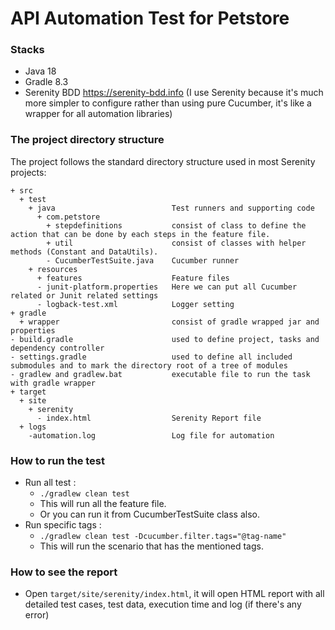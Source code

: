 # API Automation Test for Petstore

### Stacks
- Java 18
- Gradle 8.3
- Serenity BDD https://serenity-bdd.info (I use Serenity because it's much more simpler to configure rather than using pure Cucumber, it's like a wrapper for all automation libraries)

### The project directory structure
The project follows the standard directory structure used in most Serenity projects:
```Gherkin
+ src
  + test
    + java                          Test runners and supporting code
      + com.petstore
        + stepdefinitions           consist of class to define the action that can be done by each steps in the feature file.
        + util                      consist of classes with helper methods (Constant and DataUtils).
        - CucumberTestSuite.java    Cucumber runner
    + resources
      + features                    Feature files
      - junit-platform.properties   Here we can put all Cucumber related or Junit related settings
      - logback-test.xml            Logger setting
+ gradle
  + wrapper                         consist of gradle wrapped jar and properties
- build.gradle                      used to define project, tasks and dependency controller
- settings.gradle                   used to define all included submodules and to mark the directory root of a tree of modules
- gradlew and gradlew.bat           executable file to run the task with gradle wrapper
+ target
  + site
    + serenity
      - index.html                  Serenity Report file
  + logs
    -automation.log                 Log file for automation
```

### How to run the test
- Run all test :
    - ``./gradlew clean test``
    - This will run all the feature file.
    - Or you can run it from CucumberTestSuite class also.
- Run specific tags :
    - ``./gradlew clean test -Dcucumber.filter.tags="@tag-name"``
    - This will run the scenario that has the mentioned tags.

### How to see the report
- Open ``target/site/serenity/index.html``, it will open HTML report with all detailed test cases, test data, execution time and log (if there's any error)